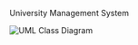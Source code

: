 University Management System

![UML Class Diagram](<img width="1057" alt="uml" src="https://user-images.githubusercontent.com/99360713/215278308-3cf6c143-9d07-4e45-8a64-ef8a581dd9e2.png">)
